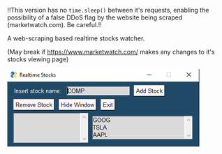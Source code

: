 !!This version has no `time.sleep()` between it's requests, enabling the possibility of a false DDoS flag by the website being scraped (marketwatch.com). Be careful.!!

A web-scraping based realtime stocks watcher.

(May break if https://www.marketwatch.com/ makes any changes to it's stocks viewing page)

![](media/RealtimeStocksExample.gif)
